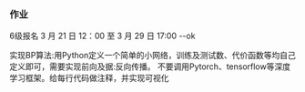 ### 作业

6级报名 3 月 21 日 12：00 至 3 月 29 日 17:00   --ok





实现BP算法:用Python定义一个简单的小网络，训练及测试数、代价函数等均自己定义即可，需要实现前向及据:反向传播。
不要调用Pytorch、tensorflow等深度学习框架。给每行代码做注释，并实现可视化







